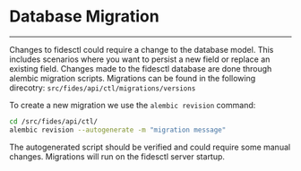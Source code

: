 # Database Migration

---

Changes to fidesctl could require a change to the database model. This includes scenarios where you want to persist a new field or replace an existing field. Changes made to the fidesctl database are done through alembic migration scripts. Migrations can be found in the following direcotry: `src/fides/api/ctl/migrations/versions`

To create a new migration we use the `alembic revision` command:

```bash
cd /src/fides/api/ctl/
alembic revision --autogenerate -m "migration message"
```

The autogenerated script should be verified and could require some manual changes. Migrations will run on the fidesctl server startup.
